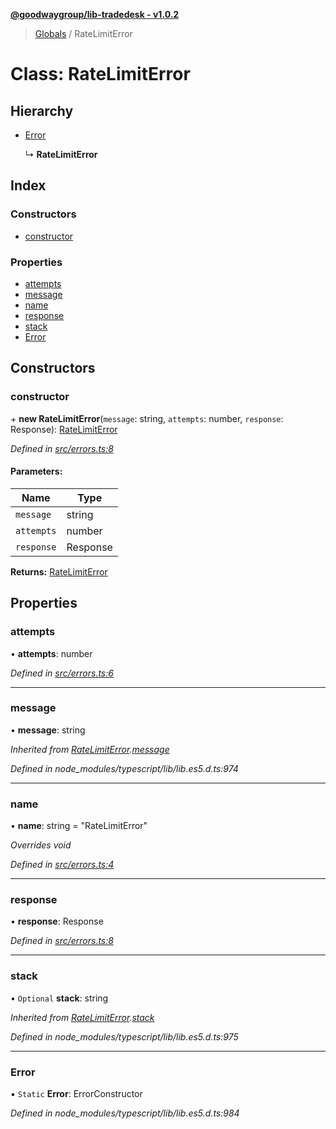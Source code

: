 **[@goodwaygroup/lib-tradedesk - v1.0.2](../README.md)**

> [Globals](../README.md) / RateLimitError

# Class: RateLimitError

## Hierarchy

* [Error](ratelimiterror.md#error)

  ↳ **RateLimitError**

## Index

### Constructors

* [constructor](ratelimiterror.md#constructor)

### Properties

* [attempts](ratelimiterror.md#attempts)
* [message](ratelimiterror.md#message)
* [name](ratelimiterror.md#name)
* [response](ratelimiterror.md#response)
* [stack](ratelimiterror.md#stack)
* [Error](ratelimiterror.md#error)

## Constructors

### constructor

\+ **new RateLimitError**(`message`: string, `attempts`: number, `response`: Response): [RateLimitError](ratelimiterror.md)

*Defined in [src/errors.ts:8](https://github.com/GoodwayGroup/lib-tradedesk/blob/2a77e3f/src/errors.ts#L8)*

#### Parameters:

Name | Type |
------ | ------ |
`message` | string |
`attempts` | number |
`response` | Response |

**Returns:** [RateLimitError](ratelimiterror.md)

## Properties

### attempts

•  **attempts**: number

*Defined in [src/errors.ts:6](https://github.com/GoodwayGroup/lib-tradedesk/blob/2a77e3f/src/errors.ts#L6)*

___

### message

•  **message**: string

*Inherited from [RateLimitError](ratelimiterror.md).[message](ratelimiterror.md#message)*

*Defined in node_modules/typescript/lib/lib.es5.d.ts:974*

___

### name

•  **name**: string = "RateLimitError"

*Overrides void*

*Defined in [src/errors.ts:4](https://github.com/GoodwayGroup/lib-tradedesk/blob/2a77e3f/src/errors.ts#L4)*

___

### response

•  **response**: Response

*Defined in [src/errors.ts:8](https://github.com/GoodwayGroup/lib-tradedesk/blob/2a77e3f/src/errors.ts#L8)*

___

### stack

• `Optional` **stack**: string

*Inherited from [RateLimitError](ratelimiterror.md).[stack](ratelimiterror.md#stack)*

*Defined in node_modules/typescript/lib/lib.es5.d.ts:975*

___

### Error

▪ `Static` **Error**: ErrorConstructor

*Defined in node_modules/typescript/lib/lib.es5.d.ts:984*
